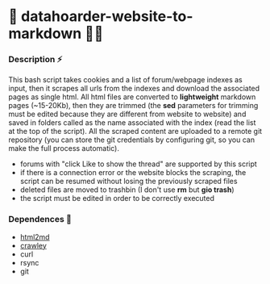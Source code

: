 # 💾 datahoarder-website-to-markdown 🏴‍☠️ 

### Description ⚡
This bash script takes cookies and a list of forum/webpage indexes as input, then it scrapes all urls from the indexes and download the associated pages as single html. All html files are converted to **lightweight** markdown pages (~15-20Kb), then they are trimmed (the **sed** parameters for trimming must be edited because they are different from website to website) and saved in folders called as the name associated with the index (read the list at the top of the script). All the scraped content are uploaded to a remote git repository (you can store the git credentials by configuring git, so you can make the full process automatic).
- forums with "click Like to show the thread" are supported by this script
- if there is a connection error or the website blocks the scraping, the script can be resumed without losing the previously scraped files
- deleted files are moved to trashbin (I don't use **rm** but **gio trash**)
- the script must be edited in order to be correctly executed

### Dependences 📜
- [html2md](https://github.com/suntong/html2md)
- [crawley](https://github.com/s0rg/crawley)
- curl
- rsync
- git
